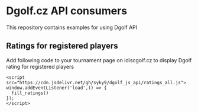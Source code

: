 # Dgolf.cz API consumers

This repository contains examples for using Dgolf API


## Ratings for registered players

Add following code to your tournament page on idiscgolf.cz to display Dgolf rating for registered players

```
<script src="https://cdn.jsdelivr.net/gh/syky9/dgolf_js_api/ratings_all.js">
window.addEventListener('load',() => {
  fill_ratings()
});
</script>
```
